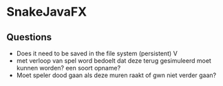 # SnakeJavaFX

## Questions
- Does it need to be saved in the file system (persistent) V
- met verloop van spel word bedoelt dat deze terug gesimuleerd moet kunnen worden? een soort opname? 
- Moet speler dood gaan als deze muren raakt of gwn niet verder gaan?
